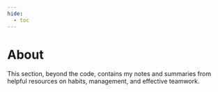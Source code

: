 ```yaml
---
hide:
  - toc
---
```


# About

This section, beyond the code, contains my notes and summaries from helpful resources on habits, management, and effective teamwork.
